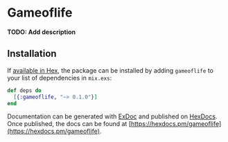 # Gameoflife

**TODO: Add description**

## Installation

If [available in Hex](https://hex.pm/docs/publish), the package can be installed
by adding `gameoflife` to your list of dependencies in `mix.exs`:

```elixir
def deps do
  [{:gameoflife, "~> 0.1.0"}]
end
```

Documentation can be generated with [ExDoc](https://github.com/elixir-lang/ex_doc)
and published on [HexDocs](https://hexdocs.pm). Once published, the docs can
be found at [https://hexdocs.pm/gameoflife](https://hexdocs.pm/gameoflife).

